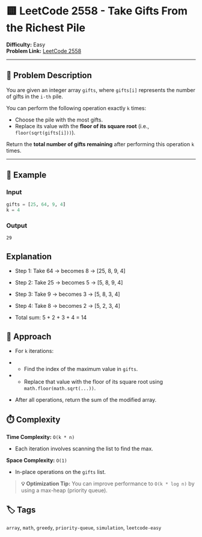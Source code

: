 # 🟨 LeetCode 2558 - Take Gifts From the Richest Pile

**Difficulty:** Easy  
**Problem Link:** [LeetCode 2558](https://leetcode.com/problems/take-gifts-from-the-richest-pile/)

---

## 📘 Problem Description

You are given an integer array `gifts`, where `gifts[i]` represents the number of gifts in the `i-th` pile.

You can perform the following operation exactly `k` times:

- Choose the pile with the most gifts.
- Replace its value with the **floor of its square root** (i.e., `floor(sqrt(gifts[i]))`).

Return the **total number of gifts remaining** after performing this operation `k` times.

---

## 🧪 Example

### Input
```python
gifts = [25, 64, 9, 4]
k = 4
```

### Output
`29`

## Explanation
- Step 1: Take 64 → becomes 8 → [25, 8, 9, 4]

- Step 2: Take 25 → becomes 5 → [5, 8, 9, 4]

- Step 3: Take 9 → becomes 3 → [5, 8, 3, 4]

- Step 4: Take 8 → becomes 2 → [5, 2, 3, 4]

- Total sum: 5 + 2 + 3 + 4 = 14

## 🚀 Approach
- For `k` iterations:

- - Find the index of the maximum value in `gifts`.

- - Replace that value with the floor of its square root using `math.floor(math.sqrt(...))`.

- After all operations, return the sum of the modified array.

## ⏱️ Complexity
**Time Complexity:** `O(k * n)`

- Each iteration involves scanning the list to find the max.

**Space Complexity:** `O(1)`

- In-place operations on the `gifts` list.

> **💡 Optimization Tip:** You can improve performance to `O(k * log n)` by using a max-heap (priority queue).

## 🏷️ Tags
`array`, `math`, `greedy`, `priority-queue`, `simulation`, `leetcode-easy`